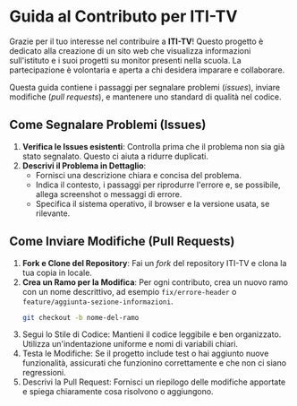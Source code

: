 # Guida al Contributo per ITI-TV

Grazie per il tuo interesse nel contribuire a **ITI-TV**! Questo progetto è dedicato alla creazione di un sito web che visualizza informazioni sull'istituto e i suoi progetti su monitor presenti nella scuola. La partecipazione è volontaria e aperta a chi desidera imparare e collaborare.

Questa guida contiene i passaggi per segnalare problemi (_issues_), inviare modifiche (_pull requests_), e mantenere uno standard di qualità nel codice.

## Come Segnalare Problemi (Issues)
1. **Verifica le Issues esistenti**: Controlla prima che il problema non sia già stato segnalato. Questo ci aiuta a ridurre duplicati.
2. **Descrivi il Problema in Dettaglio**:
   - Fornisci una descrizione chiara e concisa del problema.
   - Indica il contesto, i passaggi per riprodurre l'errore e, se possibile, allega screenshot o messaggi di errore.
   - Specifica il sistema operativo, il browser e la versione usata, se rilevante.

## Come Inviare Modifiche (Pull Requests)
1. **Fork e Clone del Repository**: Fai un _fork_ del repository ITI-TV e clona la tua copia in locale.
2. **Crea un Ramo per la Modifica**: Per ogni contributo, crea un nuovo ramo con un nome descrittivo, ad esempio `fix/errore-header` o `feature/aggiunta-sezione-informazioni`.
   ```bash
   git checkout -b nome-del-ramo
3. Segui lo Stile di Codice:
        Mantieni il codice leggibile e ben organizzato.
        Utilizza un'indentazione uniforme e nomi di variabili chiari.
4. Testa le Modifiche: Se il progetto include test o hai aggiunto nuove funzionalità, assicurati che funzionino correttamente e che non ci siano regressioni.
5. Descrivi la Pull Request: Fornisci un riepilogo delle modifiche apportate e spiega chiaramente cosa risolvono o aggiungono.

